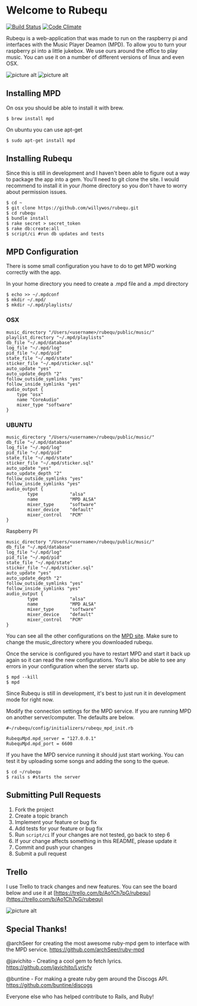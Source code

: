 # Welcome to Rubequ

[![Build Status](https://api.travis-ci.org/willywos/rubequ.png?branch=master)](https://travis-ci.org/willywos/rubequ)
[![Code Climate](https://codeclimate.com/github/willywos/rubequ.png)](https://codeclimate.com/github/willywos/rubequ)

Rubequ is a web-application that was made to run on the raspberry pi and
interfaces with the Music Player Deamon (MPD). To allow you to turn your raspberry
pi into a little jukebox. We use ours around the office to play music.
You can use it on a number of different versions of linux and even OSX.

![picture alt](http://i.imgur.com/fWg0xRI.png?1 "Home Page")
![picture alt](http://i.imgur.com/BZKeStT.png?1 "All Songs")

## Installing MPD

On osx you should be able to install it with brew.

```
$ brew install mpd
```

On ubuntu you can use apt-get

```
$ sudo apt-get install mpd
```

## Installing Rubequ

Since this is still in development and I haven't been able to figure out a
way to package the app into a gem. You'll need to git clone the site.
I would recommend to install it in your /home directory so you don't
have to worry about permission issues.

```
$ cd ~
$ git clone https://github.com/willywos/rubequ.git
$ cd rubequ
$ bundle install
$ rake secret > secret_token
$ rake db:create:all
$ script/ci #run db updates and tests
```

## MPD Configuration

There is some small configuration you have to do to get MPD working
correctly with the app.

In your home directory you need to create a .mpd file and a .mpd directory

```
$ echo >> ~/.mpdconf
$ mkdir ~/.mpd/
$ mkdir ~/.mpd/playlists/
```

### OSX

```
music_directory "/Users/<username>/rubequ/public/music/"
playlist_directory "~/.mpd/playlists"
db_file "~/.mpd/database"
log_file "~/.mpd/log"
pid_file "~/.mpd/pid"
state_file "~/.mpd/state"
sticker_file "~/.mpd/sticker.sql"
auto_update "yes"
auto_update_depth "2"
follow_outside_symlinks "yes"
follow_inside_symlinks "yes"
audio_output {
    type "osx"
    name "CoreAudio"
    mixer_type "software"
}
```

### UBUNTU

```
music_directory "/Users/<username>/rubequ/public/music/"
db_file "~/.mpd/database"
log_file "~/.mpd/log"
pid_file "~/.mpd/pid"
state_file "~/.mpd/state"
sticker_file "~/.mpd/sticker.sql"
auto_update "yes"
auto_update_depth "2"
follow_outside_symlinks "yes"
follow_inside_symlinks "yes"
audio_output {
        type            "alsa"
        name            "MPD ALSA"
        mixer_type      "software"
        mixer_device    "default"
        mixer_control   "PCM"
}
```

Raspberry PI

```
music_directory "/Users/<username>/rubequ/public/music/"
db_file "~/.mpd/database"
log_file "~/.mpd/log"
pid_file "~/.mpd/pid"
state_file "~/.mpd/state"
sticker_file "~/.mpd/sticker.sql"
auto_update "yes"
auto_update_depth "2"
follow_outside_symlinks "yes"
follow_inside_symlinks "yes"
audio_output {
        type            "alsa"
        name            "MPD ALSA"
        mixer_type      "software"
        mixer_device    "default"
        mixer_control   "PCM"
}

```

You can see all the other configurations on the [MPD site](http://mpd.wikia.com/wiki/Configuration).
Make sure to change the music_directory where you downloaded rubequ.

Once the service is configured you have to restart MPD and start it back up again
so it can read the new configurations. You'll also be able to see any errors
in your configuration when the server starts up.

```
$ mpd --kill
$ mpd
```

Since Rubequ is still in development, it's best to just run it in
development mode for right now.

Modify the connection settings for the MPD service. If you are running
MPD on another server/computer. The defaults are below.

```
#~/rubequ/config/initializers/rubequ_mpd_init.rb

RubequMpd.mpd_server = "127.0.0.1"
RubequMpd.mpd_port = 6600

```

If you have the MPD service running it should just start working. You can test it by
uploading some songs and adding the song to the queue.

```
$ cd ~/rubequ
$ rails s #starts the server
```

## Submitting Pull Requests

1. Fork the project
2. Create a topic branch
3. Implement your feature or bug fix
4. Add tests for your feature or bug fix
5. Run `script/ci` If your changes are not tested, go back to step 6
6. If your change affects something in this README, please update it
7. Commit and push your changes
8. Submit a pull request

## Trello

I use Trello to track changes and new features. You can see the board below and use it at [https://trello.com/b/Ao1Ch7pG/rubequ](https://trello.com/b/Ao1Ch7pG/rubequ)

![picture alt](https://trello.com/b/Ao1Ch7pG.png "RuBeQu Trello Board")




## Special Thanks!

@archSeer for creating the most awesome ruby-mpd gem to interface with the MPD
service.
https://github.com/archSeer/ruby-mpd

@javichito - Creating a cool gem to fetch lyrics.
https://github.com/javichito/Lyricfy

@buntine - For making a greate ruby gem around the Discogs API.
https://github.com/buntine/discogs

Everyone else who has helped contribute to Rails, and Ruby!

